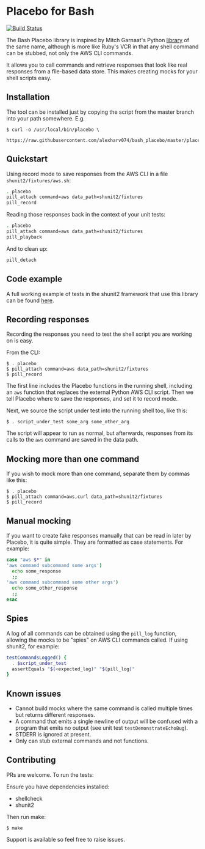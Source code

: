 # Placebo for Bash

[![Build Status](https://img.shields.io/travis/alexharv074/bash_placebo.svg)](https://travis-ci.org/alexharv074/bash_placebo)

The Bash Placebo library is inspired by Mitch Garnaat's Python [library](https://github.com/garnaat/placebo) of the same name, although is more like Ruby's VCR in that any shell command can be stubbed, not only the AWS CLI commands.

It allows you to call commands and retrieve responses that look like real responses from a file-based data store. This makes creating mocks for your shell scripts easy.

## Installation

The tool can be installed just by copying the script from the master branch into your path somewhere. E.g.

~~~ text
$ curl -o /usr/local/bin/placebo \
    https://raw.githubusercontent.com/alexharv074/bash_placebo/master/placebo
~~~

## Quickstart

Using record mode to save responses from the AWS CLI in a file `shunit2/fixtures/aws.sh`:

~~~ bash
. placebo
pill_attach command=aws data_path=shunit2/fixtures
pill_record
~~~

Reading those responses back in the context of your unit tests:

~~~ bash
. placebo
pill_attach command=aws data_path=shunit2/fixtures
pill_playback
~~~

And to clean up:

~~~ bash
pill_detach
~~~

## Code example

A full working example of tests in the shunit2 framework that use this library can be found [here](https://github.com/alexharv074/shunit2_example).

## Recording responses

Recording the responses you need to test the shell script you are working on is easy.

From the CLI:

~~~ text
$ . placebo
$ pill_attach command=aws data_path=shunit2/fixtures
$ pill_record
~~~

The first line includes the Placebo functions in the running shell, including an `aws` function that replaces the external Python AWS CLI script. Then we tell Placebo where to save the responses, and set it to record mode.

Next, we source the script under test into the running shell too, like this:

~~~ text
$ . script_under_test some_arg some_other_arg
~~~

The script will appear to run as normal, but afterwards, responses from its calls to the `aws` command are saved in the data path.

## Mocking more than one command

If you wish to mock more than one command, separate them by commas like this:

~~~ text
$ . placebo
$ pill_attach command=aws,curl data_path=shunit2/fixtures
$ pill_record
~~~

## Manual mocking

If you want to create fake responses manually that can be read in later by Placebo, it is quite simple. They are formatted as case statements. For example:

~~~ bash
case "aws $*" in
'aws command subcommand some args')
  echo some_response
  ;;
'aws command subcommand some other args')
  echo some_other_response
  ;;
esac
~~~

## Spies

A log of all commands can be obtained using the `pill_log` function, allowing the mocks to be "spies" on AWS CLI commands called. If using shunit2, for example:

~~~ bash
testCommandsLogged() {
  . $script_under_test
  assertEquals "$(<expected_log)" "$(pill_log)"
}
~~~

## Known issues

- Cannot build mocks where the same command is called multiple times but returns different responses.
- A command that emits a single newline of output will be confused with a program that emits no output (see unit test `testDemonstrateEchoBug`).
- STDERR is ignored at present.
- Only can stub external commands and not functions.

## Contributing

PRs are welcome. To run the tests:

Ensure you have dependencies installed:

- shellcheck
- shunit2

Then run make:

~~~ text
$ make
~~~

Support is available so feel free to raise issues.
